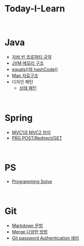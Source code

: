 # Today-I-Learn
<br>

# Java
* [자바 빈 프로퍼티 규약](Java/JavaBean.md)
* [JVM 메모리 구조](Java/JVM메모리구조.md)
* [equals()와 hashCode()](Java/equals()메서드.md)
* [Map 자료구조](Java/Map.md)
* 디자인 패턴
  * [상태 패턴](Java/상태패턴.md)
  
<br>

# Spring
* [MVC1과 MVC2 차이](Spring/mvc1,2패턴.md)
* [PRG POST/Redirect/GET](Spring/PRGpattern.md)

<br>

# PS
* [Programming Solve](PS/문제리스트.md)

<br>

# Git
* [Markdown 문법](/Git/Markdown_문법.md)
* [Merge 다양한 방법](/Git/Merge.md)
* [Git password Authentication 에러](/Git/Token.md)

<br>